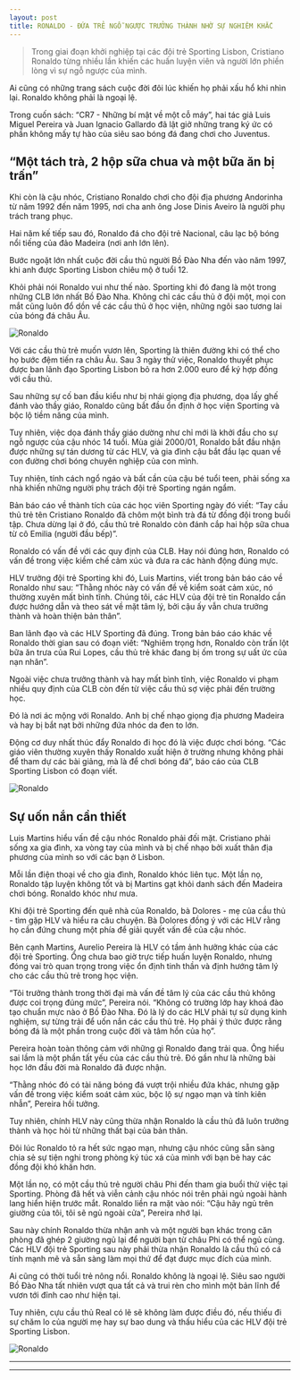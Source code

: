 ```yaml
---
layout: post
title: RONALDO - ĐỨA TRẺ NGỖ NGƯỢC TRƯỞNG THÀNH NHỜ SỰ NGHIÊM KHẮC
---
```


> Trong giai đoạn khởi nghiệp tại các đội trẻ Sporting Lisbon, Cristiano Ronaldo từng nhiều lần khiến các huấn luyện viên và người lớn phiền lòng vì sự ngỗ ngược của mình.

Ai cũng có những trang sách cuộc đời đôi lúc khiến họ phải xấu hổ khi nhìn lại. Ronaldo không phải là ngoại lệ.

Trong cuốn sách: “CR7 - Những bí mật về một cỗ máy”, hai tác giả Luis Miguel Pereira và Juan Ignacio Gallardo đã lật giở những trang ký ức có phần không mấy tự hào của siêu sao bóng đá đang chơi cho Juventus.

## “Một tách trà, 2 hộp sữa chua và một bữa ăn bị trấn”

Khi còn là cậu nhóc, Cristiano Ronaldo chơi cho đội địa phương Andorinha từ năm 1992 đến năm 1995, nơi cha anh ông Jose Dinis Aveiro là người phụ trách trang phục.

Hai năm kế tiếp sau đó, Ronaldo đá cho đội trẻ Nacional, câu lạc bộ bóng nổi tiếng của đảo Madeira (nơi anh lớn lên).

Bước ngoặt lớn nhất cuộc đời cầu thủ người Bồ Đào Nha đến vào năm 1997, khi anh được Sporting Lisbon chiêu mộ ở tuổi 12.

Khỏi phải nói Ronaldo vui như thế nào. Sporting khi đó đang là một trong những CLB lớn nhất Bồ Đào Nha. Không chỉ các cầu thủ ở đội một, mọi con mắt cũng luôn đổ dồn về các cầu thủ ở học viện, những ngôi sao tương lai của bóng đá châu Âu.

![Ronaldo](https://znews-photo.zadn.vn/Uploaded/bpivpawv/2020_07_17/ronaldobe2.jpg "Ronaldo")

Với các cầu thủ trẻ muốn vươn lên, Sporting là thiên đường khi có thể cho họ bước đệm tiến ra châu Âu. Sau 3 ngày thử việc, Ronaldo thuyết phục được ban lãnh đạo Sporting Lisbon bỏ ra hơn 2.000 euro để ký hợp đồng với cầu thủ.

Sau những sự cố ban đầu kiểu như bị nhái giọng địa phương, dọa lấy ghế đánh vào thầy giáo, Ronaldo cũng bắt đầu ổn định ở học viện Sporting và bộc lộ tiềm năng của mình.

Tuy nhiên, việc dọa đánh thầy giáo dường như chỉ mới là khởi đầu cho sự ngỗ ngược của cậu nhóc 14 tuổi. Mùa giải 2000/01, Ronaldo bắt đầu nhận được những sự tán dương từ các HLV, và gia đình cậu bắt đầu lạc quan về con đường chơi bóng chuyên nghiệp của con mình.

Tuy nhiên, tính cách ngổ ngáo và bất cần của cậu bé tuổi teen, phải sống xa nhà khiến những người phụ trách đội trẻ Sporting ngán ngẩm.

Bản báo cáo về thành tích của các học viên Sporting ngày đó viết: “Tay cầu thủ trẻ tên Cristiano Ronaldo đã chôm một bình trà đá từ đồng đội trong buổi tập. Chưa dừng lại ở đó, cầu thủ trẻ Ronaldo còn đánh cắp hai hộp sữa chua từ cô Emilia (người đầu bếp)”.

Ronaldo có vấn đề với các quy định của CLB. Hay nói đúng hơn, Ronaldo có vấn đề trong việc kiềm chế cảm xúc và đưa ra các hành động đúng mực.

HLV trưởng đội trẻ Sporting khi đó, Luis Martins, viết trong bản báo cáo về Ronaldo như sau: “Thằng nhóc này có vấn đề về kiểm soát cảm xúc, nó thường xuyên mất bình tĩnh. Chúng tôi, các HLV của đội trẻ tin Ronaldo cần được hướng dẫn và theo sát về mặt tâm lý, bởi cậu ấy vẫn chưa trưởng thành và hoàn thiện bản thân”.

Ban lãnh đạo và các HLV Sporting đã đúng. Trong bản báo cáo khác về Ronaldo thời gian sau có đoạn viết: “Nghiêm trọng hơn, Ronaldo còn trấn lột bữa ăn trưa của Rui Lopes, cầu thủ trẻ khác đang bị ốm trong sự uất ức của nạn nhân”.

Ngoài việc chưa trưởng thành và hay mất bình tĩnh, việc Ronaldo vi phạm nhiều quy định của CLB còn đến từ việc cầu thủ sợ việc phải đến trường học.

Đó là nơi ác mộng với Ronaldo. Anh bị chế nhạo giọng địa phương Madeira và hay bị bắt nạt bởi những đứa nhóc da đen to lớn.

Động cơ duy nhất thúc đẩy Ronaldo đi học đó là việc được chơi bóng. “Các giáo viên thường xuyên thấy Ronaldo xuất hiện ở trường nhưng không phải để tham dự các bài giảng, mà là để chơi bóng đá”, báo cáo của CLB Sporting Lisbon có đoạn viết.

![Ronaldo](https://znews-photo.zadn.vn/Uploaded/bpivpawv/2020_07_17/135783447_cristiano_ronaldo_archive_1.jpg "Ronaldo")

## Sự uốn nắn cần thiết

Luis Martins hiểu vấn đề cậu nhóc Ronaldo phải đối mặt. Cristiano phải sống xa gia đình, xa vòng tay của mình và bị chế nhạo bởi xuất thân địa phương của mình so với các bạn ở Lisbon.

Mỗi lần điện thoại về cho gia đình, Ronaldo khóc liên tục. Một lần nọ, Ronaldo tập luyện không tốt và bị Martins gạt khỏi danh sách đến Madeira chơi bóng. Ronaldo khóc như mưa.

Khi đội trẻ Sporting đến quê nhà của Ronaldo, bà Dolores - mẹ của cầu thủ - tìm gặp HLV và hiểu ra câu chuyện. Bà Dolores đồng ý với các HLV rằng họ cần đứng chung một phía để giải quyết vấn đề của cậu nhóc.

Bên cạnh Martins, Aurelio Pereira là HLV có tầm ảnh hưởng khác của các đội trẻ Sporting. Ông chưa bao giờ trực tiếp huấn luyện Ronaldo, nhưng đóng vai trò quan trọng trong việc ổn định tinh thần và định hướng tâm lý cho các cầu thủ trẻ trong học viện.

“Tôi trưởng thành trong thời đại mà vấn đề tâm lý của các cầu thủ không được coi trọng đúng mức”, Pereira nói. “Không có trường lớp hay khoá đào tạo chuẩn mực nào ở Bồ Đào Nha. Đó là lý do các HLV phải tự sử dụng kinh nghiệm, sự từng trải để uốn nắn các cầu thủ trẻ. Họ phải ý thức được rằng bóng đá là một phần trong cuộc đời và tâm hồn của họ”.

Pereira hoàn toàn thông cảm với những gì Ronaldo đang trải qua. Ông hiểu sai lầm là một phần tất yếu của các cầu thủ trẻ. Đó gần như là những bài học lớn đầu đời mà Ronaldo đã được nhận.

“Thằng nhóc đó có tài năng bóng đá vượt trội nhiều đứa khác, nhưng gặp vấn đề trong việc kiểm soát cảm xúc, bộc lộ sự ngạo mạn và tính kiên nhẫn”, Pereira hồi tưởng.

Tuy nhiên, chính HLV này cũng thừa nhận Ronaldo là cầu thủ đã luôn trưởng thành và học hỏi từ những thất bại của bản thân.

Đôi lúc Ronaldo tỏ ra hết sức ngạo mạn, nhưng cậu nhóc cũng sẵn sàng chia sẻ sự tiện nghi trong phòng ký túc xá của mình với bạn bè hay các đồng đội khó khăn hơn.

Một lần nọ, có một cầu thủ trẻ người châu Phi đến tham gia buổi thử việc tại Sporting. Phòng đã hết và viễn cảnh cậu nhóc nói trên phải ngủ ngoài hành lang hiển hiện trước mắt. Ronaldo liền ra mặt vào nói: “Cậu hãy ngủ trên giường của tôi, tôi sẽ ngủ ngoài cửa”, Pereira nhớ lại.

Sau này chính Ronaldo thừa nhận anh và một người bạn khác trong căn phòng đã ghép 2 giường ngủ lại để người bạn từ châu Phi có thể ngủ cùng. Các HLV đội trẻ Sporting sau này phải thừa nhận Ronaldo là cầu thủ có cá tính mạnh mẽ và sẵn sàng làm mọi thứ để đạt được mục đích của mình.

Ai cũng có thời tuổi trẻ nông nổi. Ronaldo không là ngoại lệ. Siêu sao người Bồ Đào Nha tất nhiên vượt qua tất cả và trui rèn cho mình một bản lĩnh để vươn tới đỉnh cao như hiện tại.

Tuy nhiên, cựu cầu thủ Real có lẽ sẽ không làm được điều đó, nếu thiếu đi sự chăm lo của người mẹ hay sự bao dung và thấu hiểu của các HLV đội trẻ Sporting Lisbon.

![Ronaldo](https://znews-photo.zadn.vn/Uploaded/bpivpawv/2020_07_17/nintchdbpict000266367973_1.jpg "Ronaldo")

----
****
